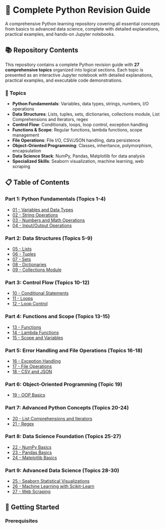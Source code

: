 # 🐍 Complete Python Revision Guide

A comprehensive Python learning repository covering all essential concepts from basics to advanced data science, complete with detailed explanations, practical examples, and hands-on Jupyter notebooks.

## 📚 Repository Contents

This repository contains a complete Python revision guide with **27 comprehensive topics** organized into logical sections. Each topic is presented as an interactive Jupyter notebook with detailed explanations, practical examples, and executable code demonstrations.

### 🎯 Topics

- **Python Fundamentals**: Variables, data types, strings, numbers, I/O operations
- **Data Structures**: Lists, tuples, sets, dictionaries, collections module, List Comprehensions and Iterators, regex
- **Control Flow**: Conditionals, loops, loop control, exception handling
- **Functions & Scope**: Regular functions, lambda functions, scope management
- **File Operations**: File I/O, CSV/JSON handling, data persistence
- **Object-Oriented Programming**: Classes, inheritance, polymorphism, encapsulation
- **Data Science Stack**: NumPy, Pandas, Matplotlib for data analysis
- **Specialized Skills**: Seaborn visualization, machine learning, web scraping

## 📋 Table of Contents

### Part 1: Python Fundamentals (Topics 1-4)
- [01 - Variables and Data Types](https://github.com/vanshthiske/python-/blob/main/1.%20Python%20Fundamentals%20(Topics%201-4)/01_variables_and_data_types.ipynb)
- [02 - String Operations](https://github.com/vanshthiske/python-/blob/main/1.%20Python%20Fundamentals%20(Topics%201-4)/02_string_operations.ipynb)
- [03 - Numbers and Math Operations](notebooks/03_numbers_math.ipynb)
- [04 - Input/Output Operations](notebooks/04_input_output.ipynb)

### Part 2: Data Structures (Topics 5-9)
- [05 - Lists](notebooks/05_lists.ipynb)
- [06 - Tuples](notebooks/06_tuples.ipynb)
- [07 - Sets](notebooks/07_sets.ipynb)
- [08 - Dictionaries](notebooks/08_dictionaries.ipynb)
- [09 - Collections Module](notebooks/09_collections.ipynb)

### Part 3: Control Flow (Topics 10-12)
- [10 - Conditional Statements](notebooks/10_conditionals.ipynb)
- [11 - Loops](notebooks/11_loops.ipynb)
- [12 - Loop Control](notebooks/12_loop_control.ipynb)

### Part 4: Functions and Scope (Topics 13-15)
- [13 - Functions](notebooks/13_functions.ipynb)
- [14 - Lambda Functions](notebooks/14_lambda_functions.ipynb)
- [15 - Scope and Variables](notebooks/15_scope_variables.ipynb)

### Part 5: Error Handling and File Operations (Topics 16-18)
- [16 - Exception Handling](notebooks/16_exception_handling.ipynb)
- [17 - File Operations](notebooks/17_file_operations.ipynb)
- [18 - CSV and JSON](notebooks/18_csv_json.ipynb)

### Part 6: Object-Oriented Programming (Topic 19)
- [19 - OOP Basics](notebooks/19_oop_basics.ipynb)

### Part 7: Advanced Python Concepts (Topics 20-24)
- [20 - List Comprehensions and Iterators](notebooks/20_comprehensions_iterators.ipynb)
- [21 - Regex](notebooks/23_regex.ipynb)

### Part 8: Data Science Foundation (Topics 25-27)
- [22 - NumPy Basics](notebooks/25_numpy_basics.ipynb)
- [23 - Pandas Basics](notebooks/26_pandas_basics.ipynb)
- [24 - Matplotlib Basics](notebooks/27_matplotlib_basics.ipynb)

### Part 9: Advanced Data Science (Topics 28-30)
- [25 - Seaborn Statistical Visualizations](notebooks/28_seaborn_statistical.ipynb)
- [26 - Machine Learning with Scikit-Learn](notebooks/29_sklearn_basics.ipynb)
- [27 - Web Scraping](notebooks/30_web_scraping.ipynb)

## 🚀 Getting Started

### Prerequisites
